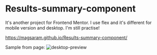 # Results-summary-component
It's another project for Frontend Mentor. I use flex and it's different for mobile version and desktop. I'm still practise!

https://magsaram.github.io/Results-summary-component/

Sample from page:
![desktop-preview](https://user-images.githubusercontent.com/123835498/221427628-1436c1ca-5ef0-48a3-99f4-441664aaa217.jpg)
